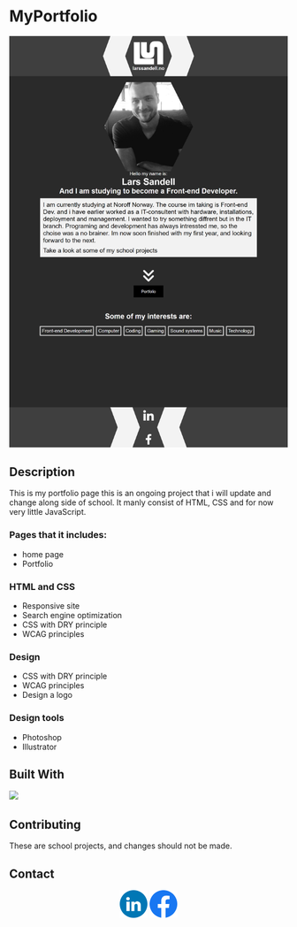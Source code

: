 # MyPortfolio

![image](https://github.com/larssandell/MyPortfolio/blob/main/MyPortfolio.png)

## Description

This is my portfolio page this is an ongoing project that i will update and change along side of school.
It manly consist of HTML, CSS and for now very little JavaScript.


### Pages that it includes:
- home page
- Portfolio

### HTML and CSS

- Responsive site
- Search engine optimization
- CSS with DRY principle
- WCAG principles

### Design
- CSS with DRY principle
- WCAG principles
- Design a logo

### Design tools
- Photoshop
- Illustrator

## Built With

<p>
  <a href="https://skillicons.dev">
    <img src="https://skillicons.dev/icons?i=html,css,github,ai,ps,netlify,vscode,figma" />
  </a>
</p>

## Contributing

<p>These are school projects, and changes should not be made. </p>

## Contact
 
<div align="center">
<a href="https://www.linkedin.com/in/lars-sandell"><img height="50" src="https://github.com/larssandell/LarsSandell/blob/main/LinkedIN.png?raw=true"></a>
<a href="https://www.facebook.com/BingoPingo"><img height="50" src="https://github.com/larssandell/LarsSandell/blob/main/Facebook.png?raw=true"></a>
</div>

